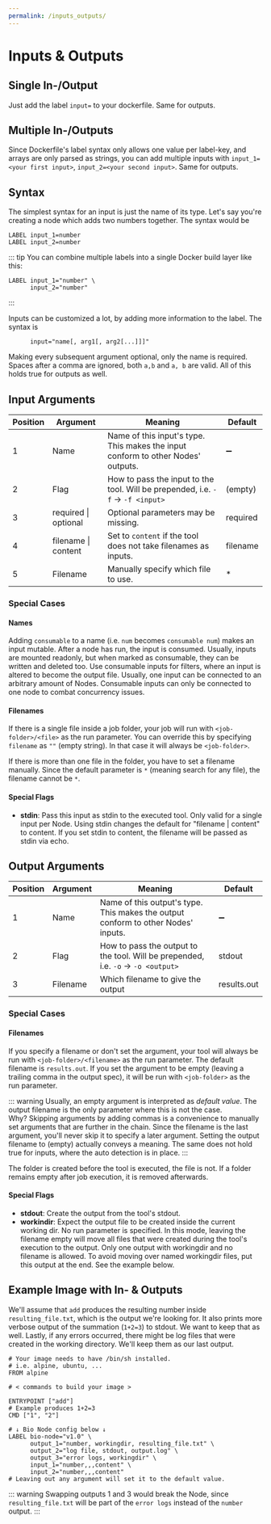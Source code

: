 ```yaml
---
permalink: /inputs_outputs/
---
```


# Inputs & Outputs

## Single In-/Output

Just add the label `input=` to your dockerfile. Same for outputs.

## Multiple In-/Outputs

Since Dockerfile's label syntax only allows one value per label-key, and arrays are only parsed as strings, you can add multiple inputs with `input_1=<your first input>`, `input_2=<your second input>`. Same for outputs.

## Syntax

The simplest syntax for an input is just the name of its type. Let's say you're creating a node which adds two numbers together. The syntax would be

```docker
LABEL input_1=number
LABEL input_2=number
```

::: tip
You can combine multiple labels into a single Docker build layer like this:

```docker
LABEL input_1="number" \
      input_2="number"
```

:::

Inputs can be customized a lot, by adding more information to the label. The syntax is

```docker
      input="name[, arg1[, arg2[...]]]"
```

Making every subsequent argument optional, only the name is required. Spaces after a comma are ignored, both `a,b` and `a, b` are valid. All of this holds true for outputs as well.

## Input Arguments

| Position | Argument             | Meaning                                                                          | Default            |
| -------- | -------------------- | -------------------------------------------------------------------------------- | ------------------ |
| 1        | Name                 | Name of this input's type. This makes the input conform to other Nodes' outputs. | :heavy_minus_sign: |
| 2        | Flag                 | How to pass the input to the tool. Will be prepended, i.e. `-f` -> `-f <input>`  | (empty)            |
| 3        | required \| optional | Optional parameters may be missing.                                              | required           |
| 4        | filename \| content  | Set to `content` if the tool does not take filenames as inputs.                  | filename           |
| 5        | Filename             | Manually specify which file to use.                                              | \*                 |

### Special Cases

#### Names

Adding `consumable` to a name (i.e. `num` becomes `consumable num`) makes an input mutable. After a node has run, the input is consumed. Usually, inputs are mounted readonly, but when marked as consumable, they can be written and deleted too.
Use consumable inputs for filters, where an input is altered to become the output file.
Usually, one input can be connected to an arbitrary amount of Nodes. Consumable inputs can only be connected to one node to combat concurrency issues.

#### Filenames

If there is a single file inside a job folder, your job will run with `<job-folder>/<file>` as the run parameter. You can override this by specifying `filename` as `""` (empty string). In that case it will always be `<job-folder>`.

If there is more than one file in the folder, you have to set a filename manually. Since the default parameter is `*` (meaning search for any file), the filename cannot be `*`.

#### Special Flags

-   **stdin**: Pass this input as stdin to the executed tool. Only valid for a single input per Node. Using stdin changes the default for "filename \| content" to content. If you set stdin to content, the filename will be passed as stdin via echo.

## Output Arguments

| Position | Argument | Meaning                                                                           | Default            |
| -------- | -------- | --------------------------------------------------------------------------------- | ------------------ |
| 1        | Name     | Name of this output's type. This makes the output conform to other Nodes' inputs. | :heavy_minus_sign: |
| 2        | Flag     | How to pass the output to the tool. Will be prepended, i.e. `-o` -> `-o <output>` | stdout             |
| 3        | Filename | Which filename to give the output                                                 | results.out        |

### Special Cases

#### Filenames

If you specify a filename or don't set the argument, your tool will always be run with `<job-folder>/<filename>` as the run parameter. The default filename is `results.out`.
If you set the argument to be empty (leaving a trailing comma in the output spec), it will be run with `<job-folder>` as the run parameter.

::: warning
Usually, an empty argument is interpreted as _default value_. The output filename is the only parameter where this is not the case.  
Why? Skipping arguments by adding commas is a convenience to manually set arguments that are further in the chain.
Since the filename is the last argument, you'll never skip it to specify a later argument. Setting the output filename to (empty)
actually conveys a meaning. The same does not hold true for inputs, where the auto detection is in place.
:::

The folder is created before the tool is executed, the file is not.
If a folder remains empty after job execution, it is removed afterwards.

#### Special Flags

-   **stdout**: Create the output from the tool's stdout.
-   **workindir**: Expect the output file to be created inside the current working dir. No run parameter is specified. In this mode, leaving the filename empty will move all files that were created during the tool's execution to the output. Only one output with workingdir and no filename is allowed. To avoid moving over named workingdir files, put this output at the end. See the example below.

## Example Image with In- & Outputs

We'll assume that `add` produces the resulting number inside `resulting_file.txt`, which is the output we're looking for.
It also prints more verbose output of the summation (`1+2=3`) to stdout. We want to keep that as well.
Lastly, if any errors occurred, there might be log files that were created in the working directory. We'll keep them as
our last output.

```docker
# Your image needs to have /bin/sh installed.
# i.e. alpine, ubuntu, ...
FROM alpine

# < commands to build your image >

ENTRYPOINT ["add"]
# Example produces 1+2=3
CMD ["1", "2"]

# ↓ Bio Node config below ↓
LABEL bio-node="v1.0" \
      output_1="number, workingdir, resulting_file.txt" \
      output_2="log file, stdout, output.log" \
      output_3="error logs, workingdir" \
      input_1="number,,,content" \
      input_2="number,,,content"
# Leaving out any argument will set it to the default value.
```

::: warning
Swapping outputs 1 and 3 would break the Node, since `resulting_file.txt` will be part of the `error logs` instead of the `number` output.
:::
